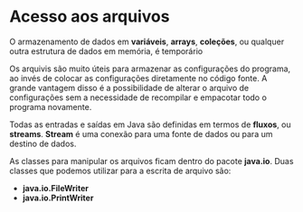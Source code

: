 # Acesso aos arquivos

O armazenamento de dados em **variáveis**, **arrays**, **coleções**, ou qualquer outra estrutura de dados em memória, é temporário

Os arquivis são muito úteis para armazenar as configurações do programa, ao invés de colocar as configurações diretamente no código fonte. A grande vantagem disso é a possibilidade de alterar o arquivo de configurações sem a necessidade de recompilar e empacotar todo o programa novamente.

Todas as entradas e saídas em Java são definidas em termos de **fluxos**, ou **streams**. **Stream** é uma conexão para uma fonte de dados ou para um destino de dados.

As classes para manipular os arquivos ficam dentro do pacote **java.io**. Duas classes que podemos utilizar para a escrita de arquivo são:

- **java.io.FileWriter**
- **java.io.PrintWriter**